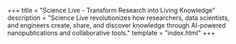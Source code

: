 +++
title = "Science Live - Transform Research into Living Knowledge"
description = "Science Live revolutionizes how researchers, data scientists, and engineers create, share, and discover knowledge through AI-powered nanopublications and collaborative tools."
template = "index.html"
+++

<!-- This file is required by Zola but the content is managed through config.toml -->
